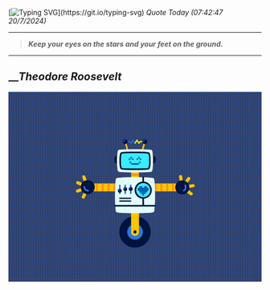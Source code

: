 [![Typing SVG](https://readme-typing-svg.herokuapp.com?font=Press+Start+2P&color=C2F784&size=35&width=900&height=100&lines=Hello+World%2C+I'm+Hung+!)](https://git.io/typing-svg) 
_Quote Today (07:42:47 20/7/2024)_
___
>**_Keep your eyes on the stars and your feet on the ground._**
___

## __**_Theodore Roosevelt_**

![RobotDance](src/assets/images/robot-dancing-dribble.gif?style=center)
